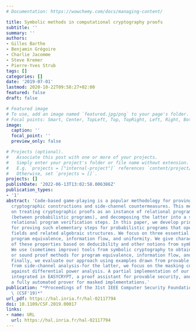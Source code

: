 ```yaml
---
# Documentation: https://wowchemy.com/docs/managing-content/

title: Symbolic methods in computational cryptography proofs
subtitle: ''
summary: ''
authors:
- Gilles Barthe
- Benjamin Grégoire
- Charlie Jacomme
- Steve Kremer
- Pierre-Yves Strub
tags: []
categories: []
date: '2019-07-01'
lastmod: 2020-10-22T09:58:27+02:00
featured: false
draft: false

# Featured image
# To use, add an image named `featured.jpg/png` to your page's folder.
# Focal points: Smart, Center, TopLeft, Top, TopRight, Left, Right, BottomLeft, Bottom, BottomRight.
image:
  caption: ''
  focal_point: ''
  preview_only: false

# Projects (optional).
#   Associate this post with one or more of your projects.
#   Simply enter your project's folder or file name without extension.
#   E.g. `projects = ["internal-project"]` references `content/project/deep-learning/index.md`.
#   Otherwise, set `projects = []`.
projects: []
publishDate: '2022-06-13T13:02:58.006386Z'
publication_types:
- '1'
abstract: 'Code-based game-playing is a popular methodology for proving security of
  cryptographic constructions and side-channel countermeasures. This methodology relies
  on treating cryptographic proofs as an instance of relational program verification
  (between probabilistic programs), and decomposing the latter into a series of elementary
  relational program verification steps. In this paper, we develop principled methods
  for proving such elementary steps for probabilistic programs that operate over finite
  fields and related algebraic structures. We focus on three essential properties:
  program equivalence, information flow, and uniformity. We give characterizations
  of these properties based on deducibility and other notions from symbolic cryptography.
  We use (sometimes improve) tools from symbolic cryptography to obtain decision procedures
  or sound proof methods for program equivalence, information flow, and uniformity.
  Finally, we evaluate our approach using examples drawn from provable security and
  from side-channel analysis-for the latter, we focus on the masking countermeasure
  against differential power analysis. A partial implementation of our approach is
  integrated in EASYCRYPT, a proof assistant for provable security, and in MASKVERIF,
  a fully automated prover for masked implementations.'
publication: "*Proceedings of the 31st IEEE Computer Security Foundations Symposium\
  \ (CSF'19)*"
url_pdf: https://hal.inria.fr/hal-02117794
doi: 10.1109/CSF.2019.00017
links:
- name: URL
  url: https://hal.inria.fr/hal-02117794
---
```

